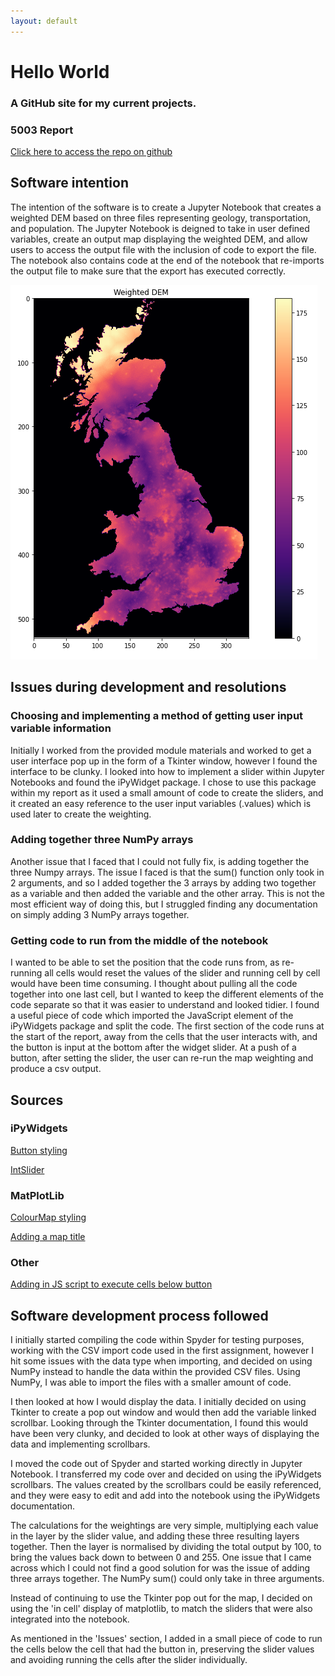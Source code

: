 ```yaml
---
layout: default
---
```


# Hello World
### A GitHub site for my current projects.

### 5003 Report

[Click here to access the repo on github](https://github.com/eilishrose/5003Report)
## Software intention
The intention of the software is to create a Jupyter Notebook that creates a weighted DEM based on three files representing geology, transportation, and population. The Jupyter Notebook is deigned to take in user defined variables, create an output map displaying the weighted DEM, and allow users to access the output file with the inclusion of code to export the file.
The notebook also contains code at the end of the notebook that re-imports the output file to make sure that the export has executed correctly.

![Model](https://raw.githubusercontent.com/eilishrose/eilishrose.github.io/main/assets/img/weighted_dem.PNG "Weighted DEM")

## Issues during development and resolutions
### Choosing and implementing a method of getting user input variable information
Initially I worked from the provided module materials and worked to get a user interface pop up in the form of a Tkinter window, however I found the interface to be clunky. I looked into how to implement a slider within Jupyter Notebooks and found the iPyWidget package. I chose to use this package within my report as it used a small amount of code to create the sliders, and it created an easy reference to the user input variables (.values) which is used later to create the weighting.

### Adding together three NumPy arrays
Another issue that I faced that I could not fully fix, is adding together the three Numpy arrays. The issue I faced is that the sum() function only took in 2 arguments, and so I added together the 3 arrays by adding two together as a variable and then added the variable and the other array. This is not the most efficient way of doing this, but I struggled finding any documentation on simply adding 3 NumPy arrays together.

### Getting code to run from the middle of the notebook
I wanted to be able to set the position that the code runs from, as re-running all cells would reset the values of the slider and running cell by cell would have been time consuming. I thought about pulling all the code together into one last cell, but I wanted to keep the different elements of the code separate so that it was easier to understand and looked tidier. I found a useful piece of code which imported the JavaScript element of the iPyWidgets package and split the code. The first section of the code runs at the start of the report, away from the cells that the user interacts with, and the button is input at the bottom after the widget slider. At a push of a button, after setting the slider, the user can re-run the map weighting and produce a csv output.

## Sources
### iPyWidgets
[Button styling](https://ipywidgets.readthedocs.io/en/latest/examples/Widget%20Styling.html)

[IntSlider](https://ipywidgets.readthedocs.io/en/latest/examples/Widget%20List.html)

### MatPlotLib
[ColourMap styling](https://matplotlib.org/stable/gallery/color/colormap_reference.html)

[Adding a map title](https://matplotlib.org/3.1.1/api/_as_gen/matplotlib.pyplot.title.html)

### Other

[Adding in JS script to execute cells below button](https://stackoverflow.com/questions/32714783/ipython-run-all-cells-below-from-a-widget)

## Software development process followed
I initially started compiling the code within Spyder for testing purposes, working with the CSV import code used in the first assignment, however I hit some issues with the data type when importing, and decided on using NumPy instead to handle the data within the provided CSV files. Using NumPy, I was able to import the files with a smaller amount of code.

I then looked at how I would display the data. I initially decided on using Tkinter to create a pop out window and would then add the variable linked scrollbar. Looking through the Tkinter documentation, I found this would have been very clunky, and decided to look at other ways of displaying the data and implementing scrollbars.

I moved the code out of Spyder and started working directly in Jupyter Notebook. I transferred my code over and decided on using the iPyWidgets scrollbars. The values created by the scrollbars could be easily referenced, and they were easy to edit and add into the notebook using the iPyWidgets documentation.

The calculations for the weightings are very simple, multiplying each value in the layer by the slider value, and adding these three resulting layers together. Then the layer is normalised by dividing the total output by 100, to bring the values back down to between 0 and 255. One issue that I came across which I could not find a good solution for was the issue of adding three arrays together. The NumPy sum() could only take in three arguments.

Instead of continuing to use the Tkinter pop out for the map, I decided on using the 'in cell' display of matplotlib, to match the sliders that were also integrated into the notebook.

As mentioned in the 'Issues' section, I added in a small piece of code to run the cells below the cell that had the button in, preserving the slider values and avoiding running the cells after the slider individually.
